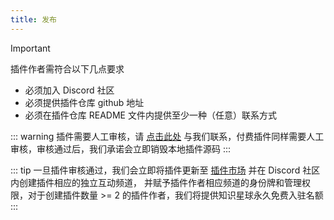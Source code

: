 ```yaml
---
title: 发布
---
```


> [!IMPORTANT]
> 插件作者需符合以下几点要求
>
> - 必须加入 Discord 社区
> - 必须提供插件仓库 github 地址
> - 必须在插件仓库 README 文件内提供至少一种（任意）联系方式

::: warning
插件需要人工审核，请 [点击此处](https://discord.com/channels/1185035164577972344/1332032404663046204)
与我们联系，付费插件同样需要人工审核，审核通过后，我们承诺会立即销毁本地插件源码
:::

::: tip
一旦插件审核通过，我们会立即将插件更新至 [插件市场](market.md) 并在 Discord 社区内创建插件相应的独立互动频道，
并赋予插件作者相应频道的身份牌和管理权限，对于创建插件数量 >= 2 的插件作者，我们将提供知识星球永久免费入驻名额
:::
